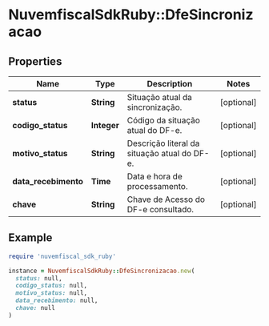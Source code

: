 # NuvemfiscalSdkRuby::DfeSincronizacao

## Properties

| Name | Type | Description | Notes |
| ---- | ---- | ----------- | ----- |
| **status** | **String** | Situação atual da sincronização. | [optional] |
| **codigo_status** | **Integer** | Código da situação atual do DF-e. | [optional] |
| **motivo_status** | **String** | Descrição literal da situação atual do DF-e. | [optional] |
| **data_recebimento** | **Time** | Data e hora de processamento. | [optional] |
| **chave** | **String** | Chave de Acesso do DF-e consultado. | [optional] |

## Example

```ruby
require 'nuvemfiscal_sdk_ruby'

instance = NuvemfiscalSdkRuby::DfeSincronizacao.new(
  status: null,
  codigo_status: null,
  motivo_status: null,
  data_recebimento: null,
  chave: null
)
```

